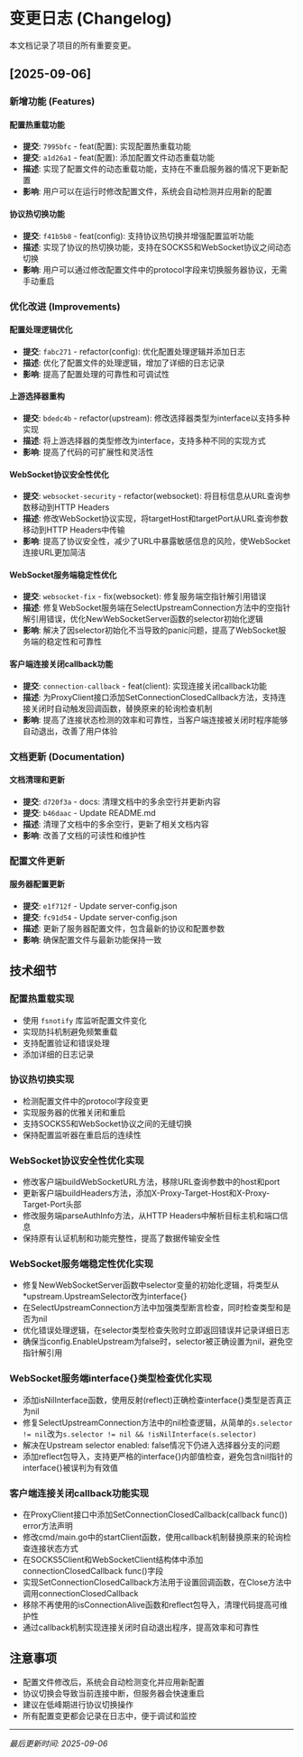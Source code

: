 # 变更日志 (Changelog)

本文档记录了项目的所有重要变更。

## [2025-09-06]

### 新增功能 (Features)

#### 配置热重载功能

- **提交**: `7995bfc` - feat(配置): 实现配置热重载功能
- **提交**: `a1d26a1` - feat(配置): 添加配置文件动态重载功能
- **描述**: 实现了配置文件的动态重载功能，支持在不重启服务器的情况下更新配置
- **影响**: 用户可以在运行时修改配置文件，系统会自动检测并应用新的配置

#### 协议热切换功能

- **提交**: `f41b5b8` - feat(config): 支持协议热切换并增强配置监听功能
- **描述**: 实现了协议的热切换功能，支持在SOCKS5和WebSocket协议之间动态切换
- **影响**:
  用户可以通过修改配置文件中的protocol字段来切换服务器协议，无需手动重启

### 优化改进 (Improvements)

#### 配置处理逻辑优化

- **提交**: `fabc271` - refactor(config): 优化配置处理逻辑并添加日志
- **描述**: 优化了配置文件的处理逻辑，增加了详细的日志记录
- **影响**: 提高了配置处理的可靠性和可调试性

#### 上游选择器重构

- **提交**: `bdedc4b` - refactor(upstream):
  修改选择器类型为interface以支持多种实现
- **描述**: 将上游选择器的类型修改为interface，支持多种不同的实现方式
- **影响**: 提高了代码的可扩展性和灵活性

#### WebSocket协议安全性优化

- **提交**: `websocket-security` - refactor(websocket):
  将目标信息从URL查询参数移动到HTTP Headers
- **描述**:
  修改WebSocket协议实现，将targetHost和targetPort从URL查询参数移动到HTTP
  Headers中传输
- **影响**:
  提高了协议安全性，减少了URL中暴露敏感信息的风险，使WebSocket连接URL更加简洁

#### WebSocket服务端稳定性优化

- **提交**: `websocket-fix` - fix(websocket): 修复服务端空指针解引用错误
- **描述**:
  修复WebSocket服务端在SelectUpstreamConnection方法中的空指针解引用错误，优化NewWebSocketServer函数的selector初始化逻辑
- **影响**:
  解决了因selector初始化不当导致的panic问题，提高了WebSocket服务端的稳定性和可靠性

#### 客户端连接关闭callback功能

- **提交**: `connection-callback` - feat(client): 实现连接关闭callback功能
- **描述**:
  为ProxyClient接口添加SetConnectionClosedCallback方法，支持连接关闭时自动触发回调函数，替换原来的轮询检查机制
- **影响**:
  提高了连接状态检测的效率和可靠性，当客户端连接被关闭时程序能够自动退出，改善了用户体验

### 文档更新 (Documentation)

#### 文档清理和更新

- **提交**: `d720f3a` - docs: 清理文档中的多余空行并更新内容
- **提交**: `b46daac` - Update README.md
- **描述**: 清理了文档中的多余空行，更新了相关文档内容
- **影响**: 改善了文档的可读性和维护性

### 配置文件更新

#### 服务器配置更新

- **提交**: `e1f712f` - Update server-config.json
- **提交**: `fc91d54` - Update server-config.json
- **描述**: 更新了服务器配置文件，包含最新的协议和配置参数
- **影响**: 确保配置文件与最新功能保持一致

## 技术细节

### 配置热重载实现

- 使用 `fsnotify` 库监听配置文件变化
- 实现防抖机制避免频繁重载
- 支持配置验证和错误处理
- 添加详细的日志记录

### 协议热切换实现

- 检测配置文件中的protocol字段变更
- 实现服务器的优雅关闭和重启
- 支持SOCKS5和WebSocket协议之间的无缝切换
- 保持配置监听器在重启后的连续性

### WebSocket协议安全性优化实现

- 修改客户端buildWebSocketURL方法，移除URL查询参数中的host和port
- 更新客户端buildHeaders方法，添加X-Proxy-Target-Host和X-Proxy-Target-Port头部
- 修改服务端parseAuthInfo方法，从HTTP Headers中解析目标主机和端口信息
- 保持原有认证机制和功能完整性，提高了数据传输安全性

### WebSocket服务端稳定性优化实现

- 修复NewWebSocketServer函数中selector变量的初始化逻辑，将类型从*upstream.UpstreamSelector改为interface{}
- 在SelectUpstreamConnection方法中加强类型断言检查，同时检查类型和是否为nil
- 优化错误处理逻辑，在selector类型检查失败时立即返回错误并记录详细日志
- 确保当config.EnableUpstream为false时，selector被正确设置为nil，避免空指针解引用

### WebSocket服务端interface{}类型检查优化实现

- 添加isNilInterface函数，使用反射(reflect)正确检查interface{}类型是否真正为nil
- 修复SelectUpstreamConnection方法中的nil检查逻辑，从简单的`s.selector != nil`改为`s.selector != nil && !isNilInterface(s.selector)`
- 解决在Upstream selector enabled: false情况下仍进入选择器分支的问题
- 添加reflect包导入，支持更严格的interface{}内部值检查，避免包含nil指针的interface{}被误判为有效值

### 客户端连接关闭callback功能实现

- 在ProxyClient接口中添加SetConnectionClosedCallback(callback func()) error方法声明
- 修改cmd/main.go中的startClient函数，使用callback机制替换原来的轮询检查连接状态方式
- 在SOCKS5Client和WebSocketClient结构体中添加connectionClosedCallback func()字段
- 实现SetConnectionClosedCallback方法用于设置回调函数，在Close方法中调用connectionClosedCallback
- 移除不再使用的isConnectionAlive函数和reflect包导入，清理代码提高可维护性
- 通过callback机制实现连接关闭时自动退出程序，提高效率和可靠性

## 注意事项

- 配置文件修改后，系统会自动检测变化并应用新配置
- 协议切换会导致当前连接中断，但服务器会快速重启
- 建议在低峰期进行协议切换操作
- 所有配置变更都会记录在日志中，便于调试和监控

---

_最后更新时间: 2025-09-06_
